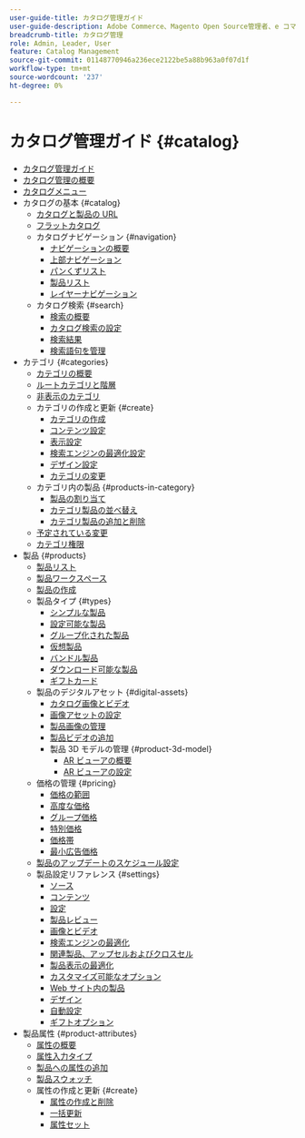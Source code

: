 ```yaml
---
user-guide-title: カタログ管理ガイド
user-guide-description: Adobe Commerce、Magento Open Source管理者、e コマースマーケター向けのカタログ管理機能に関する包括的な情報。
breadcrumb-title: カタログ管理
role: Admin, Leader, User
feature: Catalog Management
source-git-commit: 01148770946a236ece2122be5a88b963a0f07d1f
workflow-type: tm+mt
source-wordcount: '237'
ht-degree: 0%

---
```



# カタログ管理ガイド {#catalog}

+ [カタログ管理ガイド](guide-overview.md)
+ [カタログ管理の概要](introduction.md)
+ [カタログメニュー](catalog-menu.md)
+ カタログの基本 {#catalog}
   + [カタログと製品の URL](catalog-urls.md)
   + [フラットカタログ](catalog-flat.md)
   + カタログナビゲーション {#navigation}
      + [ナビゲーションの概要](navigation.md)
      + [上部ナビゲーション](navigation-top.md)
      + [パンくずリスト](navigation-breadcrumb-trail.md)
      + [製品リスト](navigation-product-listings.md)
      + [レイヤーナビゲーション](navigation-layered.md)
   + カタログ検索 {#search}
      + [検索の概要](search.md)
      + [カタログ検索の設定](search-configuration.md)
      + [検索結果](search-results.md)
      + [検索語句を管理](search-terms.md)
+ カテゴリ {#categories}
   + [カテゴリの概要](categories.md)
   + [ルートカテゴリと階層](category-root.md)
   + [非表示のカテゴリ](category-hidden.md)
   + カテゴリの作成と更新 {#create}
      + [カテゴリの作成](category-create.md)
      + [コンテンツ設定](categories-content-settings.md)
      + [表示設定](categories-display-settings.md)
      + [検索エンジンの最適化設定](categories-search-engine-optimization.md)
      + [デザイン設定](categories-custom-design.md)
      + [カテゴリの変更](category-modify.md)
   + カテゴリ内の製品 {#products-in-category}
      + [製品の割り当て](categories-product-assignments.md)
      + [カテゴリ製品の並べ替え](category-products-sort.md)
      + [カテゴリ製品の追加と削除](category-products-add.md)
   + [予定されている変更](category-scheduled-changes.md)
   + [カテゴリ権限](category-permissions.md)
+ 製品 {#products}
   + [製品リスト](products-list.md)
   + [製品ワークスペース](product-workspace.md)
   + [製品の作成](product-create.md)
   + 製品タイプ {#types}
      + [シンプルな製品](product-create-simple.md)
      + [設定可能な製品](product-create-configurable.md)
      + [グループ化された製品](product-create-grouped.md)
      + [仮想製品](product-create-virtual.md)
      + [バンドル製品](product-create-bundle.md)
      + [ダウンロード可能な製品](product-create-downloadable.md)
      + [ギフトカード](product-gift-card-create.md)
   + 製品のデジタルアセット {#digital-assets}
      + [カタログ画像とビデオ](catalog-images-video.md)
      + [画像アセットの設定](product-image-config.md)
      + [製品画像の管理](product-image.md)
      + [製品ビデオの追加](product-video.md)
      + 製品 3D モデルの管理 {#product-3d-model}
         + [AR ビューアの概要](ar-viewer-overview.md)
         + [AR ビューアの設定](ar-viewer-setup.md)
   + 価格の管理 {#pricing}
      + [価格の範囲](catalog-price-scope.md)
      + [高度な価格](pricing-advanced.md)
      + [グループ価格](product-price-group.md)
      + [特別価格](product-price-special.md)
      + [価格帯](product-price-tier.md)
      + [最小広告価格](product-price-minimum-advertised.md)
   + [製品のアップデートのスケジュール設定](product-scheduled-changes.md)
   + 製品設定リファレンス {#settings}
      + [ソース](sources.md)
      + [コンテンツ](product-content.md)
      + [設定](product-configurations.md)
      + [製品レビュー](settings-advanced-product-reviews.md)
      + [画像とビデオ](product-images-and-video.md)
      + [検索エンジンの最適化](product-search-engine-optimization.md)
      + [関連製品、アップセルおよびクロスセル](related-products-up-sells-cross-sells.md)
      + [製品表示の最適化](product-view-optimization.md)
      + [カスタマイズ可能なオプション](settings-advanced-custom-options.md)
      + [Web サイト内の製品](settings-basic-websites.md)
      + [デザイン](settings-advanced-design.md)
      + [自動設定](product-autosettings.md)
      + [ギフトオプション](product-gift-options.md)
+ 製品属性 {#product-attributes}
   + [属性の概要](product-attributes.md)
   + [属性入力タイプ](attributes-input-types.md)
   + [製品への属性の追加](product-attributes-add.md)
   + [製品スウォッチ](swatches.md)
   + 属性の作成と更新 {#create}
      + [属性の作成と削除](attribute-product-create.md)
      + [一括更新](bulk-product-attribute-update.md)
      + [属性セット](attribute-sets.md)
